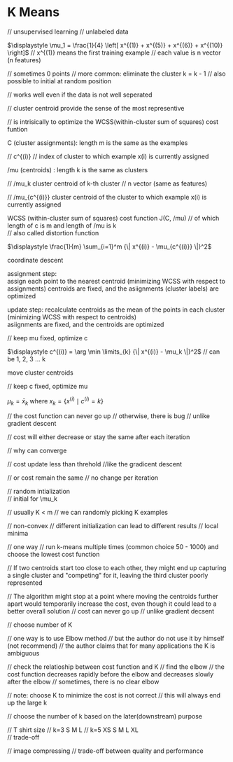 # K Means  

 // unsupervised learning // unlabeled data  


$\displaystyle \mu_1 = \frac{1}{4} \left[ x^{(1)} + x^{(5)} + x^{(6)} + x^{(10)} \right]$  // x^{(1)} means the first training example  // each value is n vector (n features)  

// sometimes 0 points // more common: eliminate the cluster k = k - 1 // also possible to initial at random position  

// works well even if the data is not well seperated  

// cluster centroid provide the sense of the most representive 

// is intrisically to optimize the WCSS(within-cluster sum of squares) cost funtion

C (cluster assignments): length m is the same as the examples  

// c^{(i)}  // index of cluster to which example x(i) is currently assigned 

/mu (centroids) : length k is the same as clusters  

// /mu_k  cluster centroid of k-th cluster  // n vector (same as features)  


// /mu_{c^{(i)}} cluster centroid of the cluster to which example x(i) is currently assigned


WCSS (within-cluster sum of squares) cost function J(C, /mu) // of which length of c is m and length of /mu is k  
// also called distortion function  

$\displaystyle \frac{1}{m} \sum_{i=1}^m {\| x^{(i)} - \mu_{c^{(i)}} \|}^2$

coordinate descent  

assignment step:  
assign each point to the nearest centroid (minimizing WCSS with respect to assignments) 
centroids are fixed, and the asiignments (cluster labels) are optimized  

update step:
recalculate centroids as the mean of the points in each cluster (minimizing WCSS with respect to centroids)  
asiignments are fixed, and the centroids are optimized

// keep mu fixed, optimize c

$\displaystyle c^{(i)} = \arg \min \limits_{k} {\| x^{(i)} - \mu_k \|}^2$  // can be 1, 2, 3 ... k

move cluster centroids 

// keep c fixed, optimize mu

$\displaystyle \mu_k = \bar{x}_k$ where $\displaystyle x_k = \left\{ x^{(i)} \mid c^{(i)} = k \right\}$  

// the cost function can never go up // otherwise, there is bug // unlike gradient descent  

// cost will either decrease or stay the same after each iteration  

// why can converge  

// cost update less than threhold //like the gradicent descent  

// or cost remain the same // no change per iteration  

// random intialization  
// initial for \mu_k 

// usually K < m // we can randomly picking K examples  

// non-convex // different initialization can lead to different results // local minima  

// one way // run k-means multiple times (common choice 50 - 1000) and choose the lowest cost function  

// If two centroids start too close to each other, they might end up capturing a single cluster and "competing" for it, leaving the third cluster poorly represented  

// The algorithm might stop at a point where moving the centroids further apart would temporarily increase the cost, even though it could lead to a better overall solution // cost can never go up // unlike gradient decsent  

// choose number of K  



// one way is to use Elbow method // but the author do not use it by himself (not recommend) // the author claims that for many applications the K is ambiguous   

// check the relatioship between cost function and K // find the elbow // the cost function decreases rapidly before the elbow and decreases slowly after the elbow // sometimes, there is no clear elbow  

// note: choose K to minimize the cost is not correct // this will always end up the large k  

// choose the number of k based on the later(downstream) purpose   

// T shirt size // k=3 S M L // k=5 XS S M L XL  
// trade-off

// image compressing // trade-off between quality and performance  







